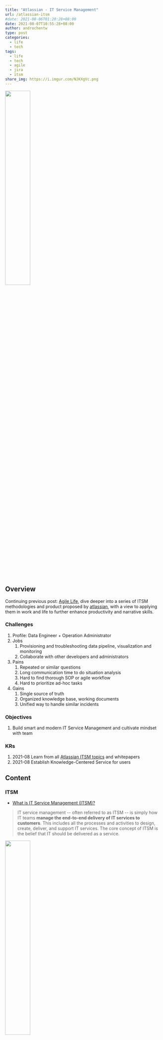 ```yaml
---
title: "Atlassian - IT Service Management"
url: /atlassian-itsm
#date: 2021-08-06T01:20:28+08:00
date: 2021-08-07T10:55:28+08:00
author: androchentw
type: post
categories:
  - life
  - tech
tags: 
  - life
  - tech
  - agile
  - jira
  - itsm
share_img: https://i.imgur.com/NJKXgVc.png
---
```


<img style="width:40%;" src="https://i.imgur.com/NJKXgVc.png">

## Overview

Continuing previous post: [Agile Life](https://blog.androchen.tw/2021-agile-life/), dive deeper into a series of ITSM methodologies and product proposed by [atlassian](https://www.atlassian.com/itsm), with a view to applying them in work and life to further enhance productivity and narrative skills.

<!-- 延續 Agile Life, 深入研究 atlassian 提出的一系列 ITSM 方法論及產品, 以期應用在工作與生活上, 進一步提升生產力與敘述能力. -->

### Challenges

1. Profile: Data Engineer + Operation Administrator
2. Jobs
   1. Provisioning and troubleshooting data pipeline, visualization and monitoring
   2. Collaborate with other developers and administrators
3. Pains
   1. Repeated or similar questions
   2. Long communication time to do situation analysis
   3. Hard to find thorough SOP or agile workflow
   4. Hard to prioritize ad-hoc tasks
4. Gains
   1. Single source of truth
   2. Organized knowledge base, working documents
   3. Unified way to handle similar incidents
   

### Objectives

1. Build smart and modern IT Service Management and cultivate mindset with team

### KRs

1. 2021-08 Learn from all [Atlassian ITSM topics](https://www.atlassian.com/itsm) and whitepapers
2. 2021-08 Establish Knowledge-Centered Service for users

<!--more-->

## Content

### ITSM 

* [What is IT Service Management (ITSM)?](https://www.atlassian.com/itsm)

> IT service management -- often referred to as ITSM -- is simply how IT teams **manage the end-to-end delivery of IT services to customers**. This includes all the processes and activities to design, create, deliver, and support IT services. 
> The core concept of ITSM is the belief that IT should be delivered as a service.

<img style="width:40%;" src="https://wac-cdn.atlassian.com/dam/jcr:f313f3ad-dcae-43cd-83a3-feb8db0abaa0/IT%20teams.png?cdnVersion=1746">

##### Core

1. Team First
   1. [team playbook](https://www.atlassian.com/team-playbook). 
   2. Rather than answering to rules imposed by a tiered reporting structure or rigid process, IT teams can make informed decisions about things like adopting SLAs and which software to implement. Because **IT teams enable productivity and digital transformation**, strong IT teams are critical to strong organizations. 
2. Then Practice
   1. Successful IT teams build their approach from frameworks like **ITIL (the Information Technology Infrastructure Library)**, but are careful to think about how to adapt processes that will resonate with their customers.
3. Finally Technology
   1. It empowers end-users and automates mundane work, so **everyone gets more time to focus on what matters most to them**.


#### ITSM vs ITIL vs DevOps

<img style="width:40%;" src="https://valueinsights.ch/wp-content/uploads/2020/06/The-ITIL-4-Big-Picture_v1.0.png">

* [The ITIL 4 Big Picture](https://valueinsights.ch/the-itil-4-big-picture/)

* [淺談ITIL 4 與服務管理實踐](https://www.gss.com.tw/blog/itil4)
  1. Four dimensions model
     1. Organizations & people
     2. Information & technology
     3. Partners & suppliers
     4. Value streams & processes
  2. SVS：Service Value System
     1. Opportunity / Demand => Value
     2. Guiding Principles
     3. Governance
     4. SVC: Service Value Chain
     5. Practices
     6. Continual Improvement
  3. SVC: Service Value Chain

* DevOps promised benefits include
  1. Increased trust
  2. Faster software releases
  3. An ability to solve critical issues quickly
  4. Better management of unplanned work.

* DevOps is much more than just automated development, and promotes the importance of collaboration and a blame-free culture.

* The importance of ITSM (Common benefits)
  * Aligning IT teams with business priorities tracked through success metrics.

* ITSM processes
  1. Service request management is a **repeatable procedure** for handling the wide variety of customer service requests.
  2. Knowledge management is the process of creating, sharing, using, and **managing the knowledge** and information of an organization.
  3. IT asset management (also known as ITAM) is the process of ensuring an organization’s **assets are accounted for**, deployed, maintained, upgraded, and disposed of when the time comes.
  4. Incident management is the process to **respond to an unplanned event** or service interruption and restore the service to its operational state.
  5. Problem management is the process of **identifying and managing the causes** of incidents on an IT service.
  6. Change management ensures **standard procedures are used for efficient and prompt handling of all changes** to IT infrastructure.


### Service Request Management

<img style="width:40%;" src="https://wac-cdn.atlassian.com/dam/jcr:b494279c-f2f0-42c6-b665-2bdbf435cba0/service-request-flow%20.png?cdnVersion=1746" title="Atlassian - service request fulfillment process">
<br />
<img style="width:40%;" src="https://wac-cdn.atlassian.com/dam/jcr:cb4f6608-7a1f-44ce-b4bf-1afef2e614d5/service%20request%20priorities.png?cdnVersion=1746" title="Atlassian - Service Request Managament Priorities">

* [What is a service request?](https://www.atlassian.com/itsm/service-request-management)
  * [How to run IT support the DevOps way](https://www.atlassian.com/itsm/service-request-management/how-to-run-it-support-devops-way)
* smart support workflow 
  * [Are your support services as SMART as they could be?](https://blogs.servicenow.com/2019/smart-support-services.html)
  * [Create a Help Desk Workflow Streamline Your Support Process](https://www.happyfox.com/help-desk-work-flow/)
* [Opsgenie](https://www.atlassian.com/software/opsgenie)


### Incident Management


### Problem Managment


### Change Management



### Knowledge Management

2021-08-02 How to build knowledge base with Atlassian

<img style="width:40%;" src="https://wac-cdn.atlassian.com/dam/jcr:942dab82-b26c-440b-bd58-f0dfb3355168/Knowledge%20management%20cycle.png?cdnVersion=1738" title="Atlassian - Knowledge Management">
<br />
<img style="width:40%;" src="https://wac-cdn.atlassian.com/dam/jcr:39e1e686-ab57-42d3-ada9-cfeb117607d9/Knowledge%20base%20ways.png?cdnVersion=1735" title="Atlassian - KM Benefit">

* [Knowledge Management - What is a knowledge base?](https://www.atlassian.com/itsm/knowledge-management/what-is-a-knowledge-base)
* [KCS - knowledge-centered service](https://www.atlassian.com/itsm/knowledge-management/kcs)
* [5 tips for building a powerful knowledge base with Confluence](https://www.atlassian.com/blog/archives/5_tips_for_building_a_knowledge_base_with_confluence)
* [Team Playbook](https://www.atlassian.com/team-playbook)
  * [Roles and Responsibilities](https://www.atlassian.com/team-playbook/plays/roles-and-responsibilities)
  * [OKRs](https://www.atlassian.com/team-playbook/plays/okrs)
  * [Elevator Pitch](https://blog.androchen.tw/elevator-pitch/)
  * [Retrospective](https://www.atlassian.com/team-playbook/plays/retrospective)
  * [Prioritize, as a team](https://www.atlassian.com/team-playbook/plays/prioritize-tasks-how-to)
  * [Learning Circle](https://www.atlassian.com/team-playbook/plays/learning-circle)
* [IT Metrics: 4 best practices for success](https://www.atlassian.com/itsm/service-request-management/it-metrics-and-reporting)
* [Build an effective help desk knowledge base - ITSM infographic](https://www.manageengine.com/products/service-desk/self-service/how-to-build-help-desk-knowledge-base.html)
* [7 Steps to Build an Awesome Service desk Knowledge Base](https://www.motadata.com/blog/steps-to-build-an-awesome-service-desk-knowledge-base/)


### ITIL


## Murmur

* 2021-08-07 knowing is one thing, doing is another. Recently I just realize deeply how important these precise definition is, as I'm working on advocating these "well-known" knowledge and really implements these concepts into my work and team collaboration.

